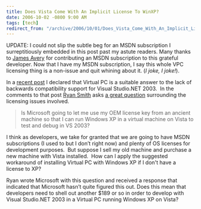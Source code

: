 ```yaml
---
title: Does Vista Come With An Implicit License To WinXP?
date: 2006-10-02 -0800 9:00 AM
tags: [tech]
redirect_from: "/archive/2006/10/01/Does_Vista_Come_With_An_Implicit_License_To_WinXP.aspx/"
---
```


UPDATE: I could not slip the subtle beg for an MSDN subscription I
surreptitiously embedded in this post past my astute readers. Many
thanks to [James Avery](http://dotavery.com/blog/ ".Avery Blog") for
contributing an MSDN subscription to this grateful developer. Now that I
have my MSDN subscription, I say this whole VPC licensing thing is a
non-issue and quit whining about it. (*I joke, I joke!*).

In a [recent
post](https://haacked.com/archive/2006/10/01/Is_Backward_Compatibility_Holding_Microsoft_Back.aspx "Is Backwards Compatibility Holding MS Back?")
I declared that Virtual PC is a suitable answer to the lack of backwards
compatibility support for Visual Studio.NET 2003.  In the comments to
that post [Ryan Smith](http://www.dynamicajax.com/ "Dynamic Ajax") asks
[a
great question](https://haacked.com/archive/2006/10/01/Is_Backward_Compatibility_Holding_Microsoft_Back.aspx#17551 "Licensing?") surrounding
the licensing issues involved.

> Is Microsoft going to let me use my OEM license key from an ancient
> machine so that I can run Windows XP in a virtual machine on Vista to
> test and debug in VS 2003?

I think as developers, we take for granted that we are going to have
MSDN subscriptions (I used to but I don’t right now) and plenty of OS
licenses for development purposes.  But suppose I sell my old machine
and purchase a new machine with Vista installed.  How can I apply the
suggested workaround of installing Virtual PC with Windows XP if I don't
have a license to XP?

Ryan wrote Microsoft with this question and received a response that
indicated that Microsoft hasn’t quite figured this out. Does this mean
that developers need to shell out another \$189 or so in order to
develop with Visual Studio.NET 2003 in a Virtual PC running Windows
XP on Vista?



